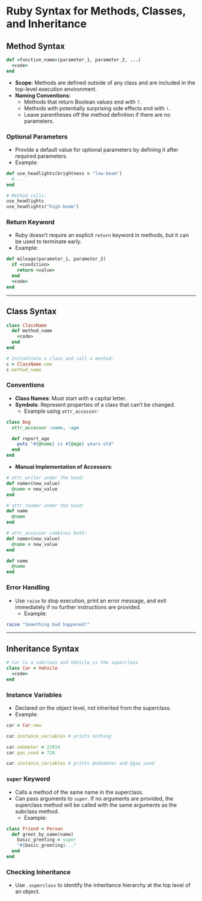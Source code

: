 # Ruby Syntax for Methods, Classes, and Inheritance

## Method Syntax

```ruby
def <function_name>(parameter_1, parameter_2, ...)
  <code>
end
```

- **Scope**: Methods are defined outside of any class and are included in the top-level execution environment.
- **Naming Conventions**:
  - Methods that return Boolean values end with `?`.
  - Methods with potentially surprising side effects end with `!`.
  - Leave parentheses off the method definition if there are no parameters.

### Optional Parameters

- Provide a default value for optional parameters by defining it after required parameters.
- Example:

```ruby
def use_headlights(brightness = "low-beam")
  # ...
end

# Method calls:
use_headlights
use_headlights("high-beam")
```

### Return Keyword

- Ruby doesn’t require an explicit `return` keyword in methods, but it can be used to terminate early.
- Example:

```ruby
def mileage(parameter_1, parameter_2)
  if <condition>
    return <value>
  end
  <code>
end
```

---

## Class Syntax

```ruby
class ClassName
  def method_name
    <code>
  end
end

# Instantiate a class and call a method:
c = ClassName.new
c.method_name
```

### Conventions

- **Class Names**: Must start with a capital letter.
- **Symbols**: Represent properties of a class that can’t be changed.
  - Example using `attr_accessor`:

```ruby
class Dog
  attr_accessor :name, :age

  def report_age
    puts "#{@name} is #{@age} years old"
  end
end
```

- **Manual Implementation of Accessors**:

```ruby
# attr_writer under the hood:
def name=(new_value)
  @name = new_value
end

# attr_reader under the hood:
def name
  @name
end

# attr_accessor combines both:
def name=(new_value)
  @name = new_value
end

def name
  @name
end
```

### Error Handling

- Use `raise` to stop execution, print an error message, and exit immediately if no further instructions are provided.
  - Example:

```ruby
raise "Something bad happened!"
```

---

## Inheritance Syntax

```ruby
# Car is a subclass and Vehicle is the superclass
class Car < Vehicle
  <code>
end
```

### Instance Variables

- Declared on the object level, not inherited from the superclass.
- Example:

```ruby
car = Car.new

car.instance_variables # prints nothing

car.odometer = 22914
car.gas_used = 728

car.instance_variables # prints @odometer and @gas_used
```

### `super` Keyword

- Calls a method of the same name in the superclass.
- Can pass arguments to `super`. If no arguments are provided, the superclass method will be called with the same arguments as the subclass method.
  - Example:

```ruby
class Friend < Person
  def greet_by_name(name)
    basic_greeting = super
    "#{basic_greeting}..."
  end
end
```

### Checking Inheritance

- Use `.superclass` to identify the inheritance hierarchy at the top level of an object.
